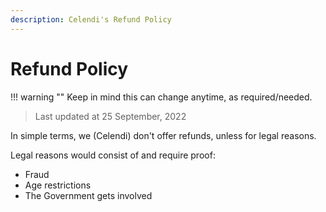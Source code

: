 ```yaml
---
description: Celendi's Refund Policy
---
```

# Refund Policy

!!! warning ""
    Keep in mind this can change anytime, as required/needed.

> Last updated at 25 September, 2022

In simple terms, we (Celendi) don't offer refunds, unless for legal reasons.

Legal reasons would consist of and require proof:

- Fraud
- Age restrictions
- The Government gets involved
